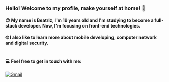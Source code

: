 ### Hello! Welcome to my profile, make yourself at home! 🤠

#### 😉 My name is Beatriz, I'm 19 years old and I'm studying to become a full-stack developer. Now, I'm focusing on front-end technologies.

#### 🤓 I also like to learn more about mobile developing, computer network and digital security.

#

#### 💻 Feel free to get in touch with me:

[![Gmail](https://img.shields.io/badge/Gmail-D14836?style=for-the-badge&logo=gmail&logoColor=white)](mailto:bsmbarreto@gmail.com)

<!--
**beatrixiez/beatrixiez** is a ✨ _special_ ✨ repository because its `README.md` (this file) appears on your GitHub profile.

Here are some ideas to get you started:

- 🔭 I’m currently working on ...
- 🌱 I’m currently learning ...
- 👯 I’m looking to collaborate on ...
- 🤔 I’m looking for help with ...
- 💬 Ask me about ...
- 📫 How to reach me: ...
- 😄 Pronouns: ...
- ⚡ Fun fact: ...
-->
